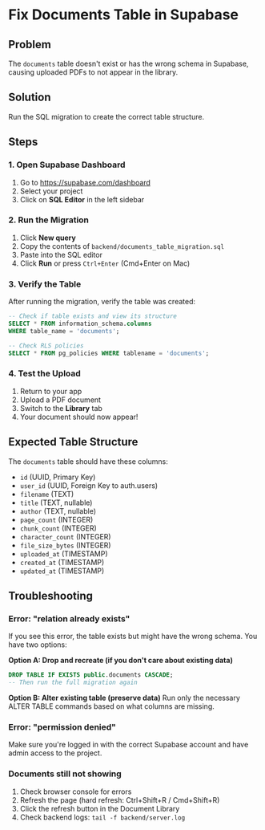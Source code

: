 # Fix Documents Table in Supabase

## Problem
The `documents` table doesn't exist or has the wrong schema in Supabase, causing uploaded PDFs to not appear in the library.

## Solution
Run the SQL migration to create the correct table structure.

## Steps

### 1. Open Supabase Dashboard
1. Go to https://supabase.com/dashboard
2. Select your project
3. Click on **SQL Editor** in the left sidebar

### 2. Run the Migration
1. Click **New query**
2. Copy the contents of `backend/documents_table_migration.sql`
3. Paste into the SQL editor
4. Click **Run** or press `Ctrl+Enter` (Cmd+Enter on Mac)

### 3. Verify the Table
After running the migration, verify the table was created:

```sql
-- Check if table exists and view its structure
SELECT * FROM information_schema.columns 
WHERE table_name = 'documents';

-- Check RLS policies
SELECT * FROM pg_policies WHERE tablename = 'documents';
```

### 4. Test the Upload
1. Return to your app
2. Upload a PDF document
3. Switch to the **Library** tab
4. Your document should now appear!

## Expected Table Structure

The `documents` table should have these columns:
- `id` (UUID, Primary Key)
- `user_id` (UUID, Foreign Key to auth.users)
- `filename` (TEXT)
- `title` (TEXT, nullable)
- `author` (TEXT, nullable)
- `page_count` (INTEGER)
- `chunk_count` (INTEGER)
- `character_count` (INTEGER)
- `file_size_bytes` (INTEGER)
- `uploaded_at` (TIMESTAMP)
- `created_at` (TIMESTAMP)
- `updated_at` (TIMESTAMP)

## Troubleshooting

### Error: "relation already exists"
If you see this error, the table exists but might have the wrong schema. You have two options:

**Option A: Drop and recreate (if you don't care about existing data)**
```sql
DROP TABLE IF EXISTS public.documents CASCADE;
-- Then run the full migration again
```

**Option B: Alter existing table (preserve data)**
Run only the necessary ALTER TABLE commands based on what columns are missing.

### Error: "permission denied"
Make sure you're logged in with the correct Supabase account and have admin access to the project.

### Documents still not showing
1. Check browser console for errors
2. Refresh the page (hard refresh: Ctrl+Shift+R / Cmd+Shift+R)
3. Click the refresh button in the Document Library
4. Check backend logs: `tail -f backend/server.log`

